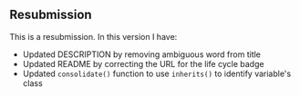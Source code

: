 ## Resubmission

This is a resubmission. In this version I have:

* Updated DESCRIPTION by removing ambiguous word from title
* Updated README by correcting the URL for the life cycle badge
* Updated `consolidate()` function to use `inherits()` to identify variable's class
